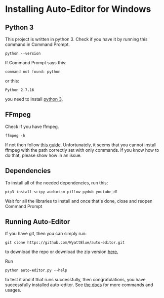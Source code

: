# Installing Auto-Editor for Windows
## Python 3
This project is written in python 3. Check if you have it by running this command in Command Prompt.
```terminal
python --version
```

If Command Prompt says this:

```terminal
command not found: python
```

or this:
```terminal
Python 2.7.16
```

you need to install [python 3](https://www.python.org/downloads/).

## FFmpeg
Check if you have ffmpeg.

```terminal
ffmpeg -h
```

If not then follow [this guide](https://www.wikihow.com/Install-FFmpeg-on-Windows). Unfortunately, it seems that you cannot install ffmpeg with the path correctly set with only commands. If you know how to do that, please show how in an issue.

## Dependencies
To install all of the needed dependencies, run this:
```terminal
pip3 install scipy audiotsm pillow pydub youtube_dl
```

Wait for all the libraries to install and once that's done, close and reopen Command Prompt

## Running Auto-Editor

If you have git, then you can simply run:
```terminal
git clone https://github.com/WyattBlue/auto-editor.git
```

to download the repo or download the zip version [here.](https://github.com/WyattBlue/auto-editor/archive/master.zip)

Run
```terminal
python auto-editor.py --help
```
to test it and if that runs successfully, then congratulations, you have successfully installed auto-editor. See [the docs](/github%20resources/docs.md) for more commands and usages.
